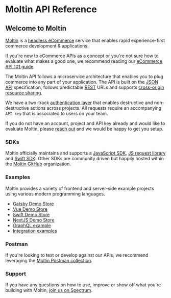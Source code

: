 # Moltin API Reference

## Welcome to Moltin

[Moltin](https://moltin.com) is a [headless eCommerce](https://moltin.com/headless-commerce) service that enables rapid experience-first commerce development & applications.

If you're new to eCommerce APIs as a concept or you're not sure how to evaluate what makes a good one, we recommend reading our [eCommerce API 101 guide](https://www.moltin.com/blog/an-introduction-to-ecommerce-apis).

The Moltin API follows a microservice architecture that enables you to plug commerce into any part of your application. The API is built on the [JSON API](http://jsonapi.org/) specification, follows predictable [REST](https://en.wikipedia.org/wiki/Representational_state_transfer) URLs and supports [cross-origin resource sharing](https://en.wikipedia.org/wiki/Cross-origin_resource_sharing).

We have a two-track [authentication layer](basics/authentication/) that enables destructive and non-destructive actions across projects. All requests require an accompanying `API key` that is associated to users on your team.

If you do not have an account, project and API key already and would like to evaluate Moltin, please [reach out](https://www.moltin.com/contact) and we would be happy to get you setup.

### SDKs

Moltin officially maintains and supports a [JavaScript SDK](https://github.com/moltin/js-sdk), [JS request library](https://github.com/moltin/moltin-request) and [Swift SDK](https://github.com/moltin/ios-sdk). Other SDKs are community driven but happily hosted within the [Moltin GitHub](https://github.com/moltin) organization.

### Examples

Moltin provides a variety of frontend and server-side example projects using various modern programming languages.

* [Gatsby Demo Store](https://github.com/moltin/gatsby-demo-store)
* [Vue Demo Store](https://github.com/moltin/vue-demo-store)
* [Swift Demo Store](https://github.com/moltin/swift-demo-app)
* [NextJS Demo Store](https://github.com/moltin/nextjs-demo-store)
* [GraphQL example](https://github.com/moltin/graphql-moltin-server)
* [Integration examples](https://github.com/moltin/integration-examples)

### Postman

If you're looking to test or develop against our APIs, we recommend leveraging the [Moltin Postman collection](https://www.moltin.com/blog/postman-collection/).

### Support

If you have any questions on how to use, improve or show off what you're building with Moltin, [join us on Spectrum](https://spectrum.chat/moltin).

